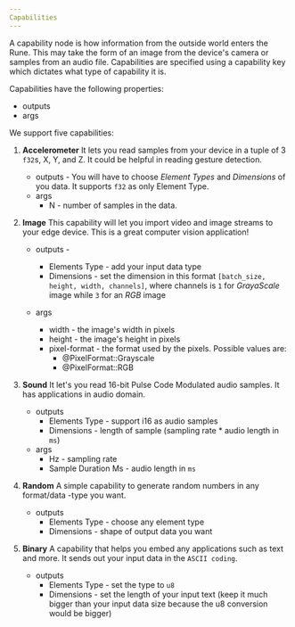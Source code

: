 ```yaml
---
Capabilities
---
```


A capability node is how information from the outside world enters the Rune. This may take the form of an image from the device's camera or samples from an audio file. Capabilities are specified using a capability key which dictates what type of capability it is.

Capabilities have the following properties:
- outputs
- args

We support five capabilities:

1.  **Accelerometer**
 It lets you read samples from your device in a tuple of 3 `f32`s, X, Y, and Z. It could be helpful in reading gesture detection.

    * outputs - You will have to choose _Element Types_ and _Dimensions_ of you data. It supports `f32` as only Element Type.
    * args
        * N - number of samples in the data.
2. **Image**
This capability will let you import video and image streams to your edge device. This is a great computer vision application!

    * outputs - 
        - Elements Type - add your input data type
        - Dimensions - set the dimension in this format `[batch_size, height, width, channels]`, where channels is `1` for 
    _GrayaScale_ image while `3` for an _RGB_ image

    * args
      - width - the image's width in pixels
      - height - the image's height in pixels
      - pixel-format - the format used by the pixels. Possible values are:
          - @PixelFormat::Grayscale
          - @PixelFormat::RGB   
3. **Sound**
It let's you read 16-bit Pulse Code Modulated audio samples. It has applications in audio domain.

    * outputs
        - Elements Type - support i16 as audio samples
        - Dimensions - length of sample (sampling rate * audio length in `ms`)
    * args
      - Hz - sampling rate
      - Sample Duration Ms - audio length in `ms`
4. **Random**
A simple capability to generate random numbers in any format/data -type you want.

    * outputs
        - Elements Type - choose any element type
        - Dimensions - shape of output data you want
5. **Binary**
A capability that helps you embed any applications such as text and more. It sends out your input data in the `ASCII coding`.

    * outputs
        - Elements Type - set the type to `u8`
        - Dimensions - set the length of your input text (keep it much bigger than your input data size because the u8 conversion would be bigger)
